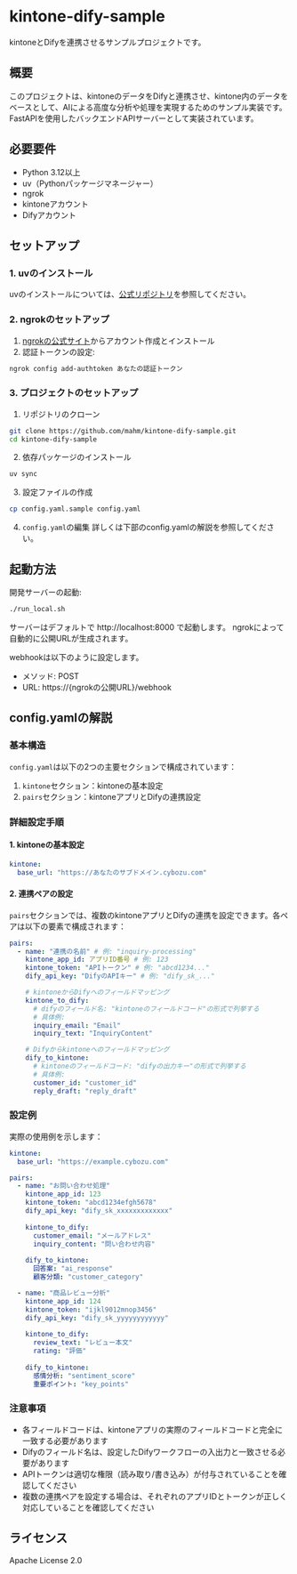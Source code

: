 # kintone-dify-sample

kintoneとDifyを連携させるサンプルプロジェクトです。

## 概要

このプロジェクトは、kintoneのデータをDifyと連携させ、kintone内のデータをベースとして、AIによる高度な分析や処理を実現するためのサンプル実装です。FastAPIを使用したバックエンドAPIサーバーとして実装されています。

## 必要要件

- Python 3.12以上
- uv（Pythonパッケージマネージャー）
- ngrok
- kintoneアカウント
- Difyアカウント

## セットアップ

### 1. uvのインストール
uvのインストールについては、[公式リポジトリ](https://github.com/astral-sh/uv)を参照してください。

### 2. ngrokのセットアップ
1. [ngrokの公式サイト](https://ngrok.com/)からアカウント作成とインストール
2. 認証トークンの設定:
```bash
ngrok config add-authtoken あなたの認証トークン
```

### 3. プロジェクトのセットアップ
1. リポジトリのクローン
```bash
git clone https://github.com/mahm/kintone-dify-sample.git
cd kintone-dify-sample
```

2. 依存パッケージのインストール
```bash
uv sync
```

3. 設定ファイルの作成
```bash
cp config.yaml.sample config.yaml
```

4. `config.yaml`の編集
詳しくは下部のconfig.yamlの解説を参照してください。

## 起動方法

開発サーバーの起動:
```bash
./run_local.sh
```

サーバーはデフォルトで http://localhost:8000 で起動します。
ngrokによって自動的に公開URLが生成されます。

webhookは以下のように設定します。

- メソッド: POST
- URL: https://{ngrokの公開URL}/webhook

## config.yamlの解説

### 基本構造

`config.yaml`は以下の2つの主要セクションで構成されています：

1. `kintone`セクション：kintoneの基本設定
2. `pairs`セクション：kintoneアプリとDifyの連携設定

### 詳細設定手順

#### 1. kintoneの基本設定

```yaml
kintone:
  base_url: "https://あなたのサブドメイン.cybozu.com"
```

#### 2. 連携ペアの設定

`pairs`セクションでは、複数のkintoneアプリとDifyの連携を設定できます。各ペアは以下の要素で構成されます：

```yaml
pairs:
  - name: "連携の名前" # 例: "inquiry-processing"
    kintone_app_id: アプリID番号 # 例: 123
    kintone_token: "APIトークン" # 例: "abcd1234..."
    dify_api_key: "DifyのAPIキー" # 例: "dify_sk_..."

    # kintoneからDifyへのフィールドマッピング
    kintone_to_dify:
      # difyのフィールド名: "kintoneのフィールドコード"の形式で列挙する
      # 具体例:
      inquiry_email: "Email"
      inquiry_text: "InquiryContent"

    # Difyからkintoneへのフィールドマッピング
    dify_to_kintone:
      # kintoneのフィールドコード: "difyの出力キー"の形式で列挙する
      # 具体例:
      customer_id: "customer_id"
      reply_draft: "reply_draft"
```

### 設定例

実際の使用例を示します：

```yaml
kintone:
  base_url: "https://example.cybozu.com"

pairs:
  - name: "お問い合わせ処理"
    kintone_app_id: 123
    kintone_token: "abcd1234efgh5678"
    dify_api_key: "dify_sk_xxxxxxxxxxxxx"
    
    kintone_to_dify:
      customer_email: "メールアドレス"
      inquiry_content: "問い合わせ内容"
    
    dify_to_kintone:
      回答案: "ai_response"
      顧客分類: "customer_category"

  - name: "商品レビュー分析"
    kintone_app_id: 124
    kintone_token: "ijkl9012mnop3456"
    dify_api_key: "dify_sk_yyyyyyyyyyyy"
    
    kintone_to_dify:
      review_text: "レビュー本文"
      rating: "評価"
    
    dify_to_kintone:
      感情分析: "sentiment_score"
      重要ポイント: "key_points"
```

### 注意事項

- 各フィールドコードは、kintoneアプリの実際のフィールドコードと完全に一致する必要があります
- Difyのフィールド名は、設定したDifyワークフローの入出力と一致させる必要があります
- APIトークンは適切な権限（読み取り/書き込み）が付与されていることを確認してください
- 複数の連携ペアを設定する場合は、それぞれのアプリIDとトークンが正しく対応していることを確認してください


## ライセンス

Apache License 2.0
